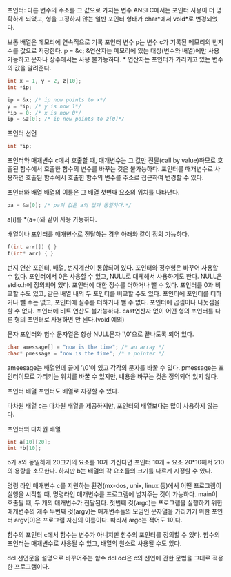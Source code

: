 포인터: 다른 변수의 주소를 그 값으로 가지는 변수
ANSI C에서는 포인터 사용이 더 명확하게 되었고, 형을 고정하지 않는 일반 포인터 형태가 char\*에서 void\*로 변경되었다.

보통 배열은 메모리에 연속적으로 기록
포인터 변수 p는 변수 c가 기록된 메모리의 번지수를 값으로 저장한다.
p = &c;
&연산자는 메모리에 있는 대상(변수와 배열)에만 사용 가능하고 문자나 상수에서는 사용 불가능하다.
\* 연산자는 포인터가 가리키고 있는 변수의 값을 알려준다.
``` c
int x = 1, y = 2, z[10];
int *ip;

ip = &x; /* ip now points to x*/
y = *ip; /* y is now 1*/
*ip = 0; /* x is now 0*/
ip = &z[0]; /* ip now points to z[0]*/
```
포인터 선언
``` c
int *ip;
```

포인터와 매개변수
c에서 호출할 때, 매개변수는 그 값만 전달(call by value)하므로 호출된 함수에서 호출한 함수의 변수를 바꾸는 것은 불가능하다.
포인터를 매개변수로 사용하면 호출된 함수에서 호출한 함수의 변수를 주소로 접근하여 변경할 수 있다.

포인터와 배열
배열의 이름은 그 배열 첫번째 요소의 위치를 나타낸다.
``` c
pa = &a[0]; /* pa의 값은 a의 값과 동일하다.*/
```
a\[i]를 \*(a+i)와 같이 사용 가능하다.

배열이나 포인터를 매개변수로 전달하는 경우 아래와 같이 정의 가능하다.
``` c
f(int arr[]) { }
f(int* arr) { }
```

번지 연산
포인터, 배열, 번지계산이 통합되어 있다.
포인터와 정수형은 바꾸어 사용할 수 없다.
포인터에서 0은 사용할 수 있고, NULL로 대체해서 사용하기도 한다.
NULL은  stdio.h에 정의되어 있다.
포인터에 대한 정수를 더하거나 뺄 수 있다.
포인터를 0과 비교할 수도 있고, 같은 배열 내의 두 포인터를 비교할 수도 있다.
포인터에 포인터를 더하거나 뺄 수는 없고, 포인터에 실수를 더하거나 뻴 수 없다.
포인터에 곱셈이나 나눗셈을 할 수 없다.
포인터에 비트 연산도 불가능하다.
cast연산자 없이 어떤 형의 포인터를 다른 형의 포인터로 사용하면 안 된다.(void 예외)

문자 포인터와 함수
문자열은 항상 NULL문자 '\0'으로 끝나도록 되어 있다.
``` c
char amessage[] = "now is the time"; /* an array */
char* pmessage = "now is the time"; /* a pointer */
```
ameesage는 배열인데 끝에 '\0'이 있고 각각의 문자를 바꿀 수 있다.
pmessage는 포인터이므로 가리키는 위치를 바꿀 수 있지만, 내용을 바꾸는 것은 정의되어 있지 않다.

포인터 배열
포인터도 배열로 지정할 수 있다.

다차원 배열
c는 다차원 배열을 제공하지만, 포인터의 배열보다는 많이 사용하지 않는다.

포인터와 다차원 배열
``` c
int a[10][20];
int *b[10];
```
b가 a와 동일하게 20크기의 요소를 10개 가진다면 포인터 10개 + 요소 20\*10해서 210의 용량을 소모한다.
하지만 b는 배열의 각 요소들의 크기를 다르게 지정할 수 있다.

명령 라인 매개변수
c를 지원하는 환경(mx-dos, unix, linux 등)에서 어떤 프로그램이 실행을 시작할 때, 명령라인 매개변수를 프로그램에 넘겨주는 것이 가능하다.
main이 호출될 때, 두 개의 매개변수가 전달된다.
첫번째 것(argc)는 프로그램을 실행하기 위한 매개변수의 개수
두번째 것(argv)는 매개변수들의 모임인 문자열을 가리키기 위한 포인터
argv[0]은 프로그램 자신의 이름이다. 따라서 argc는 적어도 1이다.

함수의 포인터
c에서 함수는 변수가 아니지만 함수의 포인터를 정의할 수 있다.
함수의 포인터는 매개변수로 사용될 수 있고, 배열의 원소로 사용될 수도 있다.

dcl
선언문을 설명으로 바꾸어주는 함수 dcl
dcl은 c의 선언에 관한 문법을 그대로 적용한 프로그램이다.
